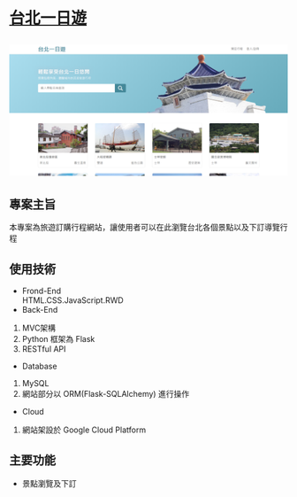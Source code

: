 # [台北一日遊](https://travel.shauncc.site/)
![img](homepage.PNG)
---
## 專案主旨
本專案為旅遊訂購行程網站，讓使用者可以在此瀏覽台北各個景點以及下訂導覽行程
## 使用技術
* Frond-End  
HTML.CSS.JavaScript.RWD
* Back-End  
1. MVC架構  
2. Python 框架為 Flask  
3. RESTful API
* Database  
1. MySQL
2. 網站部分以 ORM(Flask-SQLAlchemy) 進行操作
* Cloud
1. 網站架設於 Google Cloud Platform
## 主要功能
* 景點瀏覽及下訂
